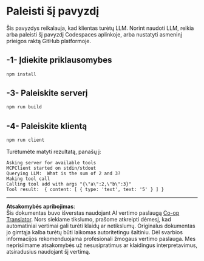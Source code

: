 <!--
CO_OP_TRANSLATOR_METADATA:
{
  "original_hash": "6d6315e03f591fb5a39be91da88585dc",
  "translation_date": "2025-08-26T16:47:43+00:00",
  "source_file": "03-GettingStarted/03-llm-client/solution/typescript/README.md",
  "language_code": "lt"
}
-->
# Paleisti šį pavyzdį

Šis pavyzdys reikalauja, kad klientas turėtų LLM. Norint naudoti LLM, reikia arba paleisti šį pavyzdį Codespaces aplinkoje, arba nustatyti asmeninį prieigos raktą GitHub platformoje.

## -1- Įdiekite priklausomybes

```bash
npm install
```

## -3- Paleiskite serverį

```bash
npm run build
```

## -4- Paleiskite klientą

```sh
npm run client
```

Turėtumėte matyti rezultatą, panašų į:

```text
Asking server for available tools
MCPClient started on stdin/stdout
Querying LLM:  What is the sum of 2 and 3?
Making tool call
Calling tool add with args "{\"a\":2,\"b\":3}"
Tool result:  { content: [ { type: 'text', text: '5' } ] }
```

---

**Atsakomybės apribojimas**:  
Šis dokumentas buvo išverstas naudojant AI vertimo paslaugą [Co-op Translator](https://github.com/Azure/co-op-translator). Nors siekiame tikslumo, prašome atkreipti dėmesį, kad automatiniai vertimai gali turėti klaidų ar netikslumų. Originalus dokumentas jo gimtąja kalba turėtų būti laikomas autoritetingu šaltiniu. Dėl svarbios informacijos rekomenduojama profesionali žmogaus vertimo paslauga. Mes neprisiimame atsakomybės už nesusipratimus ar klaidingus interpretavimus, atsiradusius naudojant šį vertimą.